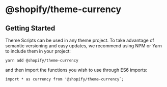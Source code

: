 # @shopify/theme-currency

## Getting Started

Theme Scripts can be used in any theme project. To take advantage of semantic versioning and easy updates, we recommend using NPM or Yarn to include them in your project:

```
yarn add @shopify/theme-currency
```

and then import the functions you wish to use through ES6 imports:

```
import * as currency from '@shopify/theme-currency`;
```
